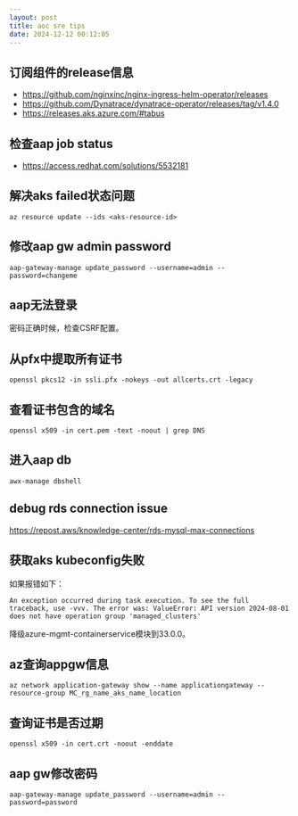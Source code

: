 ```yaml
---
layout: post
title: aoc sre tips
date: 2024-12-12 00:12:05
---
```


## 订阅组件的release信息

- https://github.com/nginxinc/nginx-ingress-helm-operator/releases
- https://github.com/Dynatrace/dynatrace-operator/releases/tag/v1.4.0
- https://releases.aks.azure.com/#tabus

## 检查aap job status

- https://access.redhat.com/solutions/5532181


## 解决aks failed状态问题

```
az resource update --ids <aks-resource-id>
```

## 修改aap gw admin password

```
aap-gateway-manage update_password --username=admin --password=changeme
```

## aap无法登录

密码正确时候，检查CSRF配置。

## 从pfx中提取所有证书

```
openssl pkcs12 -in ssli.pfx -nokeys -out allcerts.crt -legacy
```

## 查看证书包含的域名

```
openssl x509 -in cert.pem -text -noout | grep DNS
```

## 进入aap db

```
awx-manage dbshell
```

## debug rds connection issue

https://repost.aws/knowledge-center/rds-mysql-max-connections


## 获取aks kubeconfig失败

如果报错如下：
```
An exception occurred during task execution. To see the full traceback, use -vvv. The error was: ValueError: API version 2024-08-01 does not have operation group 'managed_clusters'
```
降级azure-mgmt-containerservice模块到33.0.0。

## az查询appgw信息

```
az network application-gateway show --name applicationgateway --resource-group MC_rg_name_aks_name_location
```

## 查询证书是否过期

```
openssl x509 -in cert.crt -noout -enddate
```

## aap gw修改密码

```
aap-gateway-manage update_password --username=admin --password=password
```
